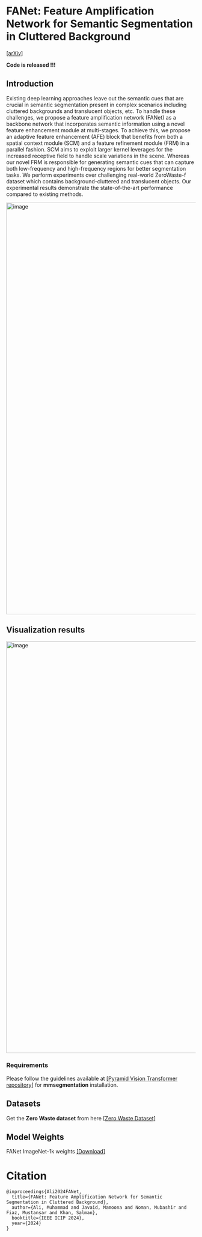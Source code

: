 # FANet: Feature Amplification Network for Semantic Segmentation in Cluttered Background
[[arXiv]](https://arxiv.org/pdf/2407.09379)

**Code is released !!!**

## Introduction
Existing deep learning approaches leave out the semantic cues that are crucial in semantic segmentation present in complex scenarios including cluttered backgrounds and translucent objects, etc. To handle these challenges, we propose a feature amplification network (FANet) as a backbone network that incorporates semantic information using a novel feature enhancement module at multi-stages. To achieve this, we propose an adaptive feature enhancement (AFE) block that benefits from both a spatial context module (SCM) and a feature refinement module (FRM) in a parallel fashion. SCM aims to exploit larger kernel leverages for the increased receptive field to handle scale variations in the scene. Whereas our novel FRM is responsible for generating semantic cues that can capture both low-frequency and high-frequency regions for better segmentation tasks. We perform experiments over challenging real-world ZeroWaste-f dataset which contains background-cluttered and translucent objects. Our experimental results demonstrate the state-of-the-art performance compared to existing methods.

<img width="1096" alt="image" src="images/fanet_architecture.png">

Visualization results
-----------------
<img width="1096" alt="image" src="images/zerowaste_results.png">

### Requirements
Please follow the guidelines available at [[Pyramid Vision Transformer repository]](https://github.com/whai362/PVT/tree/v2/segmentation) for **mmsegmentation** installation.

Datasets
-----------------
Get the **Zero Waste dataset** from here [[Zero Waste Dataset]](https://ai.bu.edu/zerowaste/)

Model Weights
-----------------
FANet ImageNet-1k weights [[Download]](https://huggingface.co/mubashir04/fanet_zerowaste_segmentation)

# Citation
```
@inproceedings{Ali2024FANet,
  title={FANet: Feature Amplification Network for Semantic Segmentation in Cluttered Background},
  author={Ali, Muhammad and Javaid, Mamoona and Noman, Mubashir and Fiaz, Mustansar and Khan, Salman},
  booktitle={IEEE ICIP 2024},
  year={2024}
}
```
